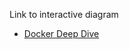 Link to interactive diagram
- [Docker Deep Dive](https://interactive.linuxacademy.com/diagrams/DockerDeepDive.html)
